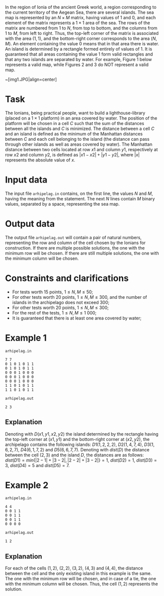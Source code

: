 In the region of Ionia of the ancient Greek world, a region corresponding to the current territory of the Aegean Sea, there are several islands. The sea map is represented by an $N \times M$ matrix, having values of $1$ and $0$, and each element of the matrix represents a $1 \times 1$ area of the sea. The rows of the matrix are numbered from $1$ to $N$, from top to bottom, and the columns from $1$ to $M$, from left to right. Thus, the top-left corner of the matrix is associated with the area $(1, 1)$, and the bottom-right corner corresponds to the area $(N, M)$. An element containing the value 0 means that in that area there is water. An island is determined by a rectangle formed entirely of values of $1$. It is guaranteed that all areas containing the value $1$ form valid rectangles and that any two islands are separated by water. For example, Figure $1$ below represents a valid map, while Figures $2$ and $3$ do NOT represent a valid map.

~[img1.JPG|align=center]

# Task
The Ionians, being practical people, want to build a lighthouse-library (placed on a $1 \times 1$ platform) in an area covered by water. The position of the platform will be chosen in a cell $C$ such that the sum of the distances between all the islands and $C$ is minimized. The distance between a cell $C$ and an island is defined as the minimum of the Manhattan distances between $C$ and each cell belonging to the island (the distance can pass through other islands as well as areas covered by water). The Manhattan distance between two cells located at row $x1$ and column $y1$, respectively at row $x2$ and column $y2$, is defined as $|x1 - x2| + |y1 - y2|$, where $|x|$ represents the absolute value of $x$.

# Input data

The input file `arhipelag.in` contains, on the first line, the values $N$ and $M$, having the meaning from the statement. The next $N$ lines contain $M$ binary values, separated by a space, representing the sea map.

# Output data

The output file `arhipelag.out` will contain a pair of natural numbers, representing the row and column of the cell chosen by the Ionians for construction. If there are multiple possible solutions, the one with the minimum row will be chosen. If there are still multiple solutions, the one with the minimum column will be chosen.

# Constraints and clarifications

* For tests worth $15$ points, $1 \leq N, M \leq 50$;
* For other tests worth $20$ points, $1 \leq N, M \leq 300$, and the number of islands in the archipelago does not exceed $300$;
* For other tests worth $20$ points, $1 \leq N, M \leq 300$;
* For the rest of the tests, $1 \leq N, M \leq 1 \ 000$;
* It is guaranteed that there is at least one area covered by water;

# Example 1

`arhipelag.in`
```
7 7
0 1 0 1 0 1 1
0 1 0 1 0 1 1
0 0 0 1 0 0 0
0 0 0 1 0 0 0
0 0 0 1 0 0 0
1 1 0 1 0 1 1
1 1 0 1 0 1 1
```

`arhipelag.out`
```
2 3
```

## Explanation

Denoting with $D(x1, y1, x2, y2)$ the island determined by the rectangle having the top-left corner at $(x1, y1)$ and the bottom-right corner at $(x2, y2)$, the archipelago contains the following islands: $D1(1, 2, 2, 2)$, $D2(1, 4, 7, 4)$, $D3(1, 6, 2, 7)$, $D4(6, 1, 7, 2)$ and $D5(6, 6, 7, 7)$. Denoting with $dist(D)$ the distance between the cell $(2, 3)$ and the island $D$, the distances are as follows: $dist(D1) = min \{|2 - 1| + |3 - 2|, |2 - 2| + |3 - 2|\} = 1$, $dist(D2) = 1$, $dist(D3) = 3$, $dist(D4) = 5$ and $dist(D5) = 7$.

# Example 2

`arhipelag.in`
```
4 4
0 0 1 1
0 0 1 1
0 0 1 1
0 0 0 0
```

`arhipelag.out`
```
1 2
```

## Explanation

For each of the cells $(1, 2)$, $(2, 2)$, $(3, 2)$, $(4, 3)$ and $(4, 4)$, the distance between the cell and the only existing island in this example is the same. The one with the minimum row will be chosen, and in case of a tie, the one with the minimum column will be chosen. Thus, the cell $(1, 2)$ represents the solution.
